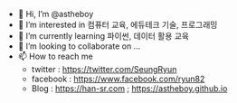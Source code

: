 - 👋 Hi, I’m @astheboy
- 👀 I’m interested in 컴퓨터 교육, 에듀테크 기술, 프로그래밍
- 🌱 I’m currently learning 파이썬, 데이터 활용 교육
- 💞️ I’m looking to collaborate on ...
- 📫 How to reach me 
    - twitter : https://twitter.com/SeungRyun
    - facebook : https://www.facebook.com/ryun82
    - Blog : https://han-sr.com ; https://astheboy.github.io
<!---
astheboy/astheboy is a ✨ special ✨ repository because its `README.md` (this file) appears on your GitHub profile.
You can click the Preview link to take a look at your changes.
--->
